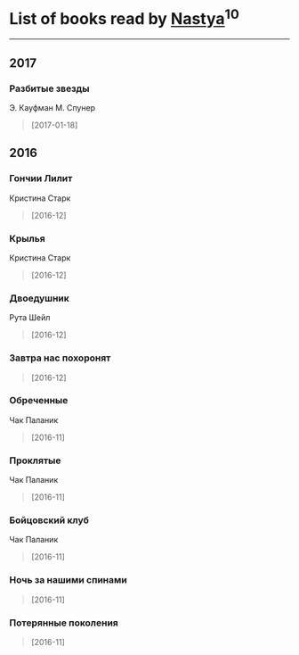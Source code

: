 # List of books read by [Nastya](https://www.facebook.com/app_scoped_user_id/891082154292809/)<sup>10</sup>
---

## 2017

### Разбитые звезды
Э. Кауфман М. Спунер
> [2017-01-18] 



## 2016

### Гончии Лилит
Кристина Старк
> [2016-12] 


### Крылья
Кристина Старк
> [2016-12] 


### Двоедушник
Рута Шейл
> [2016-12] 


### Завтра нас похоронят
> [2016-12] 


### Обреченные
Чак Паланик
> [2016-11] 


### Проклятые
Чак Паланик
> [2016-11] 


### Бойцовский клуб
Чак Паланик
> [2016-11] 


### Ночь за нашими спинами
> [2016-11] 


### Потерянные поколения
> [2016-11] 



